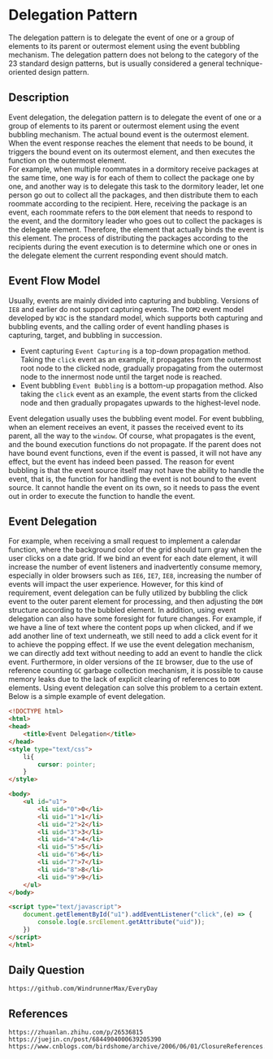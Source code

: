 # Delegation Pattern

The delegation pattern is to delegate the event of one or a group of elements to its parent or outermost element using the event bubbling mechanism. The delegation pattern does not belong to the category of the 23 standard design patterns, but is usually considered a general technique-oriented design pattern.

## Description

Event delegation, the delegation pattern is to delegate the event of one or a group of elements to its parent or outermost element using the event bubbling mechanism. The actual bound event is the outermost element. When the event response reaches the element that needs to be bound, it triggers the bound event on its outermost element, and then executes the function on the outermost element.  
For example, when multiple roommates in a dormitory receive packages at the same time, one way is for each of them to collect the package one by one, and another way is to delegate this task to the dormitory leader, let one person go out to collect all the packages, and then distribute them to each roommate according to the recipient. Here, receiving the package is an event, each roommate refers to the `DOM` element that needs to respond to the event, and the dormitory leader who goes out to collect the packages is the delegate element. Therefore, the element that actually binds the event is this element. The process of distributing the packages according to the recipients during the event execution is to determine which one or ones in the delegate element the current responding event should match.

## Event Flow Model

Usually, events are mainly divided into capturing and bubbling. Versions of `IE8` and earlier do not support capturing events. The `DOM2` event model developed by `W3C` is the standard model, which supports both capturing and bubbling events, and the calling order of event handling phases is capturing, target, and bubbling in succession.
* Event capturing `Event Capturing` is a top-down propagation method. Taking the `click` event as an example, it propagates from the outermost root node to the clicked node, gradually propagating from the outermost node to the innermost node until the target node is reached. 
* Event bubbling `Event Bubbling` is a bottom-up propagation method. Also taking the `click` event as an example, the event starts from the clicked node and then gradually propagates upwards to the highest-level node.

Event delegation usually uses the bubbling event model. For event bubbling, when an element receives an event, it passes the received event to its parent, all the way to the `window`. Of course, what propagates is the event, and the bound execution functions do not propagate. If the parent does not have bound event functions, even if the event is passed, it will not have any effect, but the event has indeed been passed. The reason for event bubbling is that the event source itself may not have the ability to handle the event, that is, the function for handling the event is not bound to the event source. It cannot handle the event on its own, so it needs to pass the event out in order to execute the function to handle the event.

## Event Delegation

For example, when receiving a small request to implement a calendar function, where the background color of the grid should turn gray when the user clicks on a date grid. If we bind an event for each date element, it will increase the number of event listeners and inadvertently consume memory, especially in older browsers such as `IE6`, `IE7`, `IE8`, increasing the number of events will impact the user experience. However, for this kind of requirement, event delegation can be fully utilized by bubbling the click event to the outer parent element for processing, and then adjusting the `DOM` structure according to the bubbled element. In addition, using event delegation can also have some foresight for future changes. For example, if we have a line of text where the content pops up when clicked, and if we add another line of text underneath, we still need to add a click event for it to achieve the popping effect. If we use the event delegation mechanism, we can directly add text without needing to add an event to handle the click event. Furthermore, in older versions of the `IE` browser, due to the use of reference counting `GC` garbage collection mechanism, it is possible to cause memory leaks due to the lack of explicit clearing of references to `DOM` elements. Using event delegation can solve this problem to a certain extent. Below is a simple example of event delegation.

```html
<!DOCTYPE html>
<html>
<head>
    <title>Event Delegation</title>
</head>
<style type="text/css">
    li{
        cursor: pointer;
    }
</style>

<body>
    <ul id="u1">
        <li uid="0">0</li>
        <li uid="1">1</li>
        <li uid="2">2</li>
        <li uid="3">3</li>
        <li uid="4">4</li>
        <li uid="5">5</li>
        <li uid="6">6</li>
        <li uid="7">7</li>
        <li uid="8">8</li>
        <li uid="9">9</li>
    </ul>
</body>

<script type="text/javascript">
    document.getElementById("u1").addEventListener("click",(e) => {
        console.log(e.srcElement.getAttribute("uid"));
    })    
</script>
</html>
```



## Daily Question

```
https://github.com/WindrunnerMax/EveryDay
```

## References

```
https://zhuanlan.zhihu.com/p/26536815
https://juejin.cn/post/6844904000639205390
https://www.cnblogs.com/birdshome/archive/2006/06/01/ClosureReferences.html
```